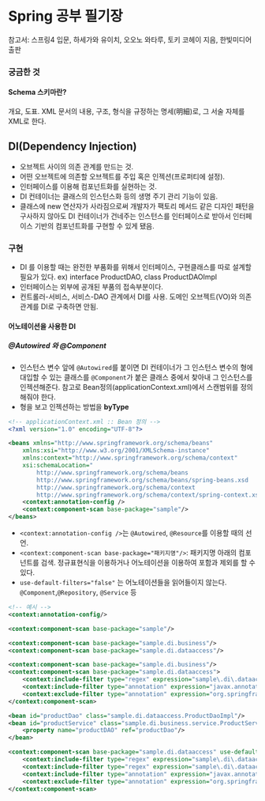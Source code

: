# Spring 공부 필기장
참고서: 스프링4 입문, 하세가와 유이치, 오오노 와타루, 토키 코헤이 지음, 한빛미디어 출판

### 궁금한 것
#### Schema 스키마란?
개요, 도표.  XML 문서의 내용, 구조, 형식을 규정하는 명세(明細)로, 그 서술 자체를 XML로 한다.

## DI(Dependency Injection)
- 오브젝트 사이의 의존 관계를 만드는 것.
- 어떤 오브젝트에 의존할 오브젝트를 주입 혹은 인젝션(프로퍼티에 설정).
- 인터페이스를 이용해 컴포넌트화를 실현하는 것.
- DI 컨테이너는 클래스의 인스턴스화 등의 생명 주기 관리 기능이 있음.
- 클래스에 new 연산자가 사라짐으로써 개발자가 팩토리 메서드 같은 디자인 패턴을 구사하지 않아도 
DI 컨테이너가 건네주는 인스턴스를 인터페이스로 받아서 인터페이스 기반의 컴포넌트화를 구현할 수 있게 됐음.

### 구현
- DI 를 이용할 때는 완전한 부품화를 위해서 인터페이스, 구현클래스를 따로 설계할 필요가 있다. ex) interface ProductDAO, class ProductDAOImpl
- 인터페이스는 외부에 공개된 부품의 접속부분이다.
- 컨트롤러-서비스, 서비스-DAO 관계에서 DI를 사용. 도메인 오브젝트(VO)와 의존관계를 DI로 구축하면 안됨.

#### 어노테이션을 사용한 DI
##### @Autowired 와 @Component
- 인스턴스 변수 앞에 `@Autowired`를 붙이면 DI 컨테이너가 그 인스턴스 변수의 형에 대입할 수 있는 클래스를 `@Component`가 붙은 클래스 중에서
찾아내 그 인스턴스를 인젝션해준다. 참고로 Bean정의(applicationContext.xml)에서 스캔범위를 정의해줘야 한다.
- 형을 보고 인젝션하는 방법을 **byType**

```xml
<!-- applicationContext.xml :: Bean 정의 -->
<?xml version="1.0" encoding="UTF-8"?>

<beans xmlns="http://www.springframework.org/schema/beans"
	xmlns:xsi="http://www.w3.org/2001/XMLSchema-instance"
	xmlns:context="http://www.springframework.org/schema/context"
	xsi:schemaLocation="
		http://www.springframework.org/schema/beans
		http://www.springframework.org/schema/beans/spring-beans.xsd
		http://www.springframework.org/schema/context
		http://www.springframework.org/schema/context/spring-context.xsd">
	<context:annotation-config />
	<context:component-scan base-package="sample"/>
</beans>
```

- `<context:annotation-config />`는 `@Autowired`, `@Resource`를 이용할 때의 선언. 
- `<context:component-scan base-package="패키지명"/>`: 패키지명 아래의 컴포넌트를 검색. 정규표현식을 이용하거나 어노테이션을 이용하여 포함과 제외를 할 수 있다.
- `use-default-filters="false"` 는 어노테이션들을 읽어들이지 않는다. `@Component`,`@Repository`, `@Service` 등
```xml
<!-- 예시 -->
<context:annotation-config/>

<context:component-scan base-package="sample"/>

<context:component-scan base-package="sample.di.business"/>
<context:component-scan base-package="sample.di.dataaccess"/>

<context:component-scan base-package="sample.di.business"/>
<context:component-scan base-package="sample.di.dataaccess">
	<context:include-filter type="regex" expression="sample\.di\.dataaccess\.Mock.*"/>
	<context:include-filter type="annotation" expression="javax.annotation.Resource"/>
	<context:exclude-filter type="annotation" expression="org.springframework.stereotype.Repository"/>
</context:component-scan>

<bean id="productDao" class="sample.di.dataaccess.ProductDaoImpl"/>
<bean id="productService" class="sample.di.business.service.ProductServiceImpl">
	<property name="productDAO" ref="productDao"/>
</bean>

<context:component-scan base-package="sample.di.dataaccess" use-default-filters="false">
	<context:include-filter type="regex" expression="sample\.di\.dataaccess\.Mock.*"/>
	<context:include-filter type="regex" expression="sample\.di\.dataaccess\.Pro.*" />
	<context:include-filter type="annotation" expression="javax.annotation.Resource"/>
	<context:exclude-filter type="annotation" expression="org.springframework.stereotype.Repository"/>
</context:component-scan>
```

